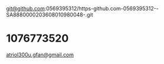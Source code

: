 
git@github.com:0569395312/https-github.com-0569395312--SA8880000203608010980048-.git
# 1076773520
atriol300u.gfan@gmail.com
